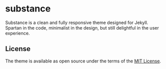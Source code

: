 # substance
Substance is a clean and fully responsive theme designed for Jekyll. Spartan in the code, minimalist in the design, but still delightful in the user experience.

## License

The theme is available as open source under the terms of the [MIT License](https://opensource.org/licenses/MIT).
